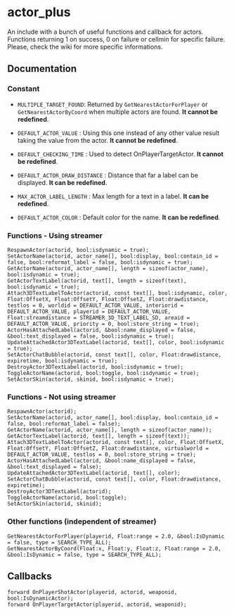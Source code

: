 # actor_plus
An include with a bunch of useful functions and callback for actors.
Functions returning 1 on success, 0 on failure or cellmin for specific failure. Please, check the wiki for more specific informations.

## Documentation
### Constant
* `MULTIPLE_TARGET_FOUND`: Returned by `GetNearestActorForPlayer` or `GetNearestActorByCoord` when multiple actors are found. **It cannot be redefined**.
* `DEFAULT_ACTOR_VALUE` : Using this one instead of any other value result taking the value from the actor. **It cannot be redefined**.
* `DEFAULT_CHECKING_TIME` : Used to detect OnPlayerTargetActor. **It cannot be redefined**.

* `DEFAULT_ACTOR_DRAW_DISTANCE` : Distance that far a label can be displayed. **It can be redefined**.
* `MAX_ACTOR_LABEL_LENGTH` : Max length for a text in a label. **It can be redefined**.
* `DEFAULT_ACTOR_COLOR` : Default color for the name. **It can be redefined**.

### Functions - Using streamer
```pawn
RespawnActor(actorid, bool:isdynamic = true);
SetActorName(actorid, actor_name[], bool:display, bool:contain_id = false, bool:reformat_label = false, bool:isdynamic = true);
GetActorName(actorid, actor_name[], length = sizeof(actor_name), bool:isdynamic = true);
GetActorTextLabel(actorid, text[], length = sizeof(text), bool:isdynamic = true);
Attach3DTextLabelToActor(actorid, const text[], bool:isdynamic, color, Float:OffsetX, Float:OffsetY, Float:OffsetZ, Float:drawdistance, testlos = 0, worldid = DEFAULT_ACTOR_VALUE, interiorid = DEFAULT_ACTOR_VALUE, playerid = DEFAULT_ACTOR_VALUE, Float:streamdistance = STREAMER_3D_TEXT_LABEL_SD, areaid = DEFAULT_ACTOR_VALUE, priority = 0, bool:store_string = true);
ActorHasAttachedLabel(actorid, &bool:name_displayed = false, &bool:text_displayed = false, bool:isdynamic = true);
UpdateAttachedActor3DTextLabel(actorid, text[], color, bool:isdynamic = true);
SetActorChatBubble(actorid, const text[], color, Float:drawdistance, expiretime, bool:isdynamic = true);
DestroyActor3DTextLabel(actorid, bool:isdynamic = true);
ToggleActorName(actorid, bool:toggle, bool:isdynamic = true);
SetActorSkin(actorid, skinid, bool:isdynamic = true);
```

### Functions - Not using streamer
```pawn
RespawnActor(actorid);
SetActorName(actorid, actor_name[], bool:display, bool:contain_id = false, bool:reformat_label = false);
GetActorName(actorid, actor_name[], length = sizeof(actor_name));
GetActorTextLabel(actorid, text[], length = sizeof(text));
Attach3DTextLabelToActor(actorid, const text[], color, Float:OffsetX, Float:OffsetY, Float:OffsetZ, Float:drawdistance, virtualworld = DEFAULT_ACTOR_VALUE, testlos = 0, bool:store_string = true);
ActorHasAttachedLabel(actorid, &bool:name_displayed = false, &bool:text_displayed = false);
UpdateAttachedActor3DTextLabel(actorid, text[], color);
SetActorChatBubble(actorid, const text[], color, Float:drawdistance, expiretime);
DestroyActor3DTextLabel(actorid);
ToggleActorName(actorid, bool:toggle);
SetActorSkin(actorid, skinid);
```

### Other functions (independent of streamer)
```pawn
GetNearestActorForPlayer(playerid, Float:range = 2.0, &bool:IsDynamic = false, type = SEARCH_TYPE_ALL);
GetNearestActorByCoord(Float:x, Float:y, Float:z, Float:range = 2.0, &bool:IsDynamic = false, type = SEARCH_TYPE_ALL);
```

## Callbacks
```pawn
forward OnPlayerShotActor(playerid, actorid, weaponid, bool:IsDynamicActor);
forward OnPlayerTargetActor(playerid, actorid, weaponid);
```
